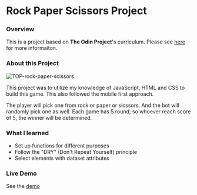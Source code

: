 # Rock Paper Scissors Project

### Overview

This is a project based on **The Odin Project**'s curriculum. Please see [here](https://www.theodinproject.com/paths/foundations/courses/foundations/lessons/rock-paper-scissors) for more informaiton.

### About this Project

![TOP-rock-paper-scissors](https://user-images.githubusercontent.com/35031228/138611603-a1dd0a0a-b48b-4caf-84a6-e2e77d6219b3.png)

This project was to utilize my knowledge of JavaScript, HTML and CSS to build this game. This also followed the mobile first approach.

The player will pick one from rock or paper or sicssors. And the bot will randomly pick one as well. Each game has 5 round, so whoever reach score of 5, the winner will be determined.

### What I learned

- Set up functions for different purposes
- Follow the "DRY" (Don't Repeat Yourself) principle
- Select elements with dataset attributes

### Live Demo

See the [demo](https://victoriacheng15.github.io/top-rock-paper-scissors/)
